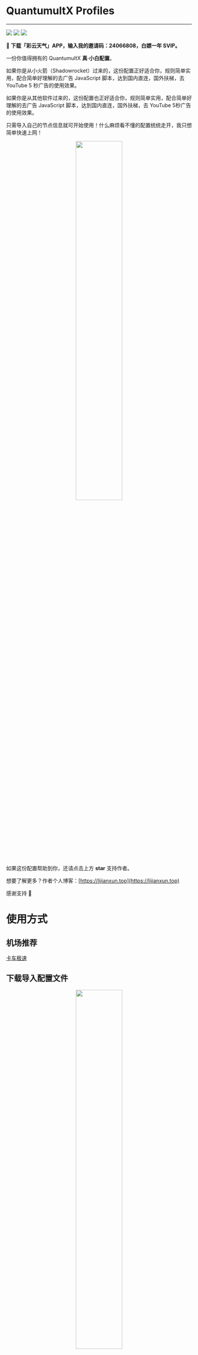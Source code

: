 # QuantumultX Profiles

------

<img src="https://img.shields.io/github/stars/alpha87/QuantumultX-Profiles?label=Stars&style=flat-square">    <img src="https://img.shields.io/github/forks/alpha87/QuantumultX-Profiles?label=Fork&style=flat-square">   <img src="https://img.shields.io/github/watchers/alpha87/QuantumultX-Profiles?label=Watchers&style=flat-square">

**🍒 下载「彩云天气」APP，输入我的邀请码：24066808，白嫖一年 SVIP。**

一份你值得拥有的 QuantumultX **真·小白配置**。

如果你是从小火箭（Shadowrocket）过来的，这份配置正好适合你，规则简单实用，配合简单好理解的去广告 JavaScript 脚本，达到国内直连，国外扶梯，去 YouTube 5 秒广告的使用效果。

如果你是从其他软件过来的，这份配置也正好适合你，规则简单实用，配合简单好理解的去广告 JavaScript 脚本，达到国内直连，国外扶梯，去 YouTube 5秒广告的使用效果。

只需导入自己的节点信息就可开始使用！什么麻烦看不懂的配置统统走开，我只想简单快速上网！

<div align=center><img width="50%" height="50%" src="https://i.loli.net/2021/06/22/1RdmX5z9xFnpibq.jpg"></div>

如果这份配置帮助到你，还请点击上方 **star** 支持作者。

想要了解更多？作者个人博客：[https://lijianxun.top](https://lijianxun.top)

感谢支持 🙏

# 使用方式

## 机场推荐

[卡车极速](https://kcjisu.top/auth/register?code=jUqG)

## 下载导入配置文件

<div align=center><img width="50%" height="50%" src="https://i.loli.net/2021/06/22/jkgbvp5PiQ6Kqf8.jpg"></div>

点击**下载**，将下边的链接拷贝到输入框。

https://raw.githubusercontent.com/alpha87/QuantumultX-Profiles/master/quantumultX_profile.conf

保存即可。具体可以看文章介绍 [QuantumultX 配置文件以及常用的脚本推荐](https://lijianxun.top/?p=106)。

## 进阶教程

很多人都在推荐神机规则，虽然很好，但是策略很多，小白一开始不容易上手。

对于小白来说不友好，只是简单的想科学上网，去去广告，策略太多反而更加迷惑。

看明白小白配置以后，想进阶可以了解一下这份教程，比较全面。

https://www.notion.so/Quantumult-X-1d32ddc6e61c4892ad2ec5ea47f00917

# 开发不易，感谢支持！

<div align=center><img width="260" height="260" src="https://i.loli.net/2020/04/11/8SbdAIZ6CYlBqey.jpg"></div>

![](https://i.loli.net/2020/06/17/ZpwDfJmCGEoKqnb.png)
